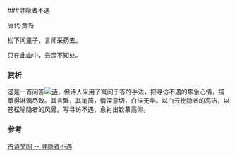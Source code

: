 
###寻隐者不遇

唐代·贾岛

松下问童子，言师采药去。

只在此山中，云深不知处。

### 赏析

这是一首问答[![诗](https://www.gushiwen.org/favicon.ico)](https://www.gushiwen.org/GuShiWen_a2b94427a1.aspx)，但诗人采用了寓问于答的手法，把寻访不遇的焦急心情，描摹得淋漓尽致。其言繁，其笔简，情深意切，白描无华。以白云比隐者的高洁，以苍松喻隐者的风骨。写寻访不遇，愈衬出钦慕高仰。

### 参考

[古诗文网 -- 寻隐者不遇](https://www.gushiwen.org/GuShiWen_a2b94427a1.aspx)

